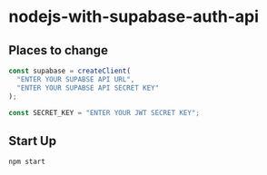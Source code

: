 # nodejs-with-supabase-auth-api
## Places to change
```js
const supabase = createClient(
  "ENTER YOUR SUPABSE API URL",
  "ENTER YOUR SUPABSE API SECRET KEY"
);

const SECRET_KEY = "ENTER YOUR JWT SECRET KEY";

```

## Start Up
```bash
npm start
```
